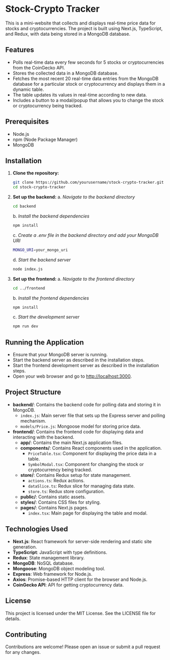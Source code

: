 # Stock-Crypto Tracker
This is a mini-website that collects and displays real-time price data for stocks and cryptocurrencies. The project is built using Next.js, TypeScript, and Redux, with data being stored in a MongoDB database.

## Features
- Polls real-time data every few seconds for 5 stocks or cryptocurrencies from the CoinGecko API.
- Stores the collected data in a MongoDB database.
- Fetches the most recent 20 real-time data entries from the MongoDB database for a particular stock or cryptocurrency and displays them in a dynamic table.
- The table updates its values in real-time according to new data.
- Includes a button to a modal/popup that allows you to change the stock or cryptocurrency being tracked.

## Prerequisites
- Node.js
- npm (Node Package Manager)
- MongoDB

## Installation
1. **Clone the repository:**  
   ```sh
   git clone https://github.com/yourusername/stock-crypto-tracker.git
   cd stock-crypto-tracker

   
2. **Set up the backend:**
   a. *Navigate to the backend directory*
   ```sh
   cd backend
   ```
   b. *Install the backend dependencies*
   ```sh
   npm install
   ```
   c. *Create a .env file in the backend directory and add your MongoDB URI*
   ```sh
   MONGO_URI=your_mongo_uri
   ```
   d. *Start the backend server*
   ```sh
   node index.js
   ```

3. **Set up the frontend:**
   a. *Navigate to the frontend directory*
   ```sh
   cd ../frontend
   ```
   b. *Install the frontend dependencies*
   ```sh
   npm install
   ```
   c. *Start the development server*
   ```sh
   npm run dev
   ```

## Running the Application
- Ensure that your MongoDB server is running.
- Start the backend server as described in the installation steps.
- Start the frontend development server as described in the installation steps.
- Open your web browser and go to [http://localhost:3000](http://localhost:3000).

## Project Structure
- **backend/**: Contains the backend code for polling data and storing it in MongoDB.
  - `index.js`: Main server file that sets up the Express server and polling mechanism.
  - `models/Price.js`: Mongoose model for storing price data.
- **frontend/**: Contains the frontend code for displaying data and interacting with the backend.
  - **app/**: Contains the main Next.js application files.
  - **components/**: Contains React components used in the application.
    - `PriceTable.tsx`: Component for displaying the price data in a table.
    - `SymbolModal.tsx`: Component for changing the stock or cryptocurrency being tracked.
  - **store/**: Contains Redux setup for state management.
    - `actions.ts`: Redux actions.
    - `dataSlice.ts`: Redux slice for managing data state.
    - `store.ts`: Redux store configuration.
  - **public/**: Contains static assets.
  - **styles/**: Contains CSS files for styling.
  - **pages/**: Contains Next.js pages.
    - `index.tsx`: Main page for displaying the table and modal.

## Technologies Used
- **Next.js**: React framework for server-side rendering and static site generation.
- **TypeScript**: JavaScript with type definitions.
- **Redux**: State management library.
- **MongoDB**: NoSQL database.
- **Mongoose**: MongoDB object modeling tool.
- **Express**: Web framework for Node.js.
- **Axios**: Promise-based HTTP client for the browser and Node.js.
- **CoinGecko API**: API for getting cryptocurrency data.

## License
This project is licensed under the MIT License. See the LICENSE file for details.

## Contributing
Contributions are welcome! Please open an issue or submit a pull request for any changes.



